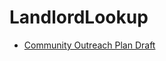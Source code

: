 # LandlordLookup


- [Community Outreach Plan Draft](https://docs.google.com/document/d/19rO43qM_V5XvoHiHf0x1mD6ed4AMO2uM09NdmMSyGzA/edit) 

